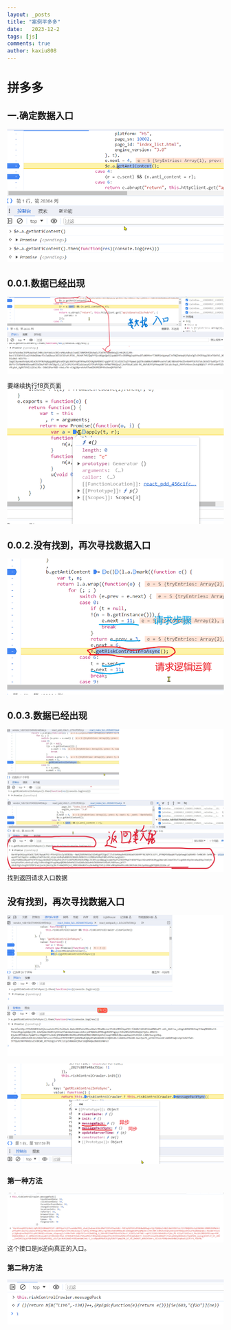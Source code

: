 ```yaml
---
layout: _posts
title: "案例平多多"
date:   2023-12-2
tags: [js]
comments: true
author: kaxiu808  
---
```

# 拼多多

## 一.确定数据入口
![输入图片说明](/imgs/2023-12-27/vO4e28LkpSqG9PXG.png)

## 0.0.1.数据已经出现
![输入图片说明](/imgs/2023-12-27/xSnVc3GI2KEUqS73.png)

要继续执行f8页页面
![输入图片说明](/imgs/2023-12-27/GO6OiZugYchvr4L7.png)


## 0.0.2.没有找到，再次寻找数据入口
![输入图片说明](/imgs/2023-12-27/CFF2PgSgb8jRiG93.png)

## 0.0.3.数据已经出现
![输入图片说明](/imgs/2023-12-27/OLxypJDkpBXMvDCW.jpeg)
找到返回请求入口数据


## 没有找到，再次寻找数据入口
![输入图片说明](/imgs/2023-12-27/X3kEUHNyn4pOBIa0.jpeg)

![输入图片说明](/imgs/2023-12-27/BVjvyMIGO8Rrt6Of.png)
### 第一种方法
![输入图片说明](/imgs/2023-12-27/gaamgMj5Q6iOgXMo.png)
这个接口是js逆向真正的入口。

### 第二种方法
![输入图片说明](/imgs/2023-12-29/0WAWNRR2KJCP9qcf.png)



<!--stackedit_data:
eyJoaXN0b3J5IjpbLTEyNTIwMjExNSwxODM2MjU0NjM2LDExNz
EzMDE1ODQsMTI2Mzk2MzMzOSwxMjQyMDQ5NTExLDE1OTYzMTg3
ODAsMzE0ODI4Nzc1LC0xODQ2NzMwMjQyLDY4NDI5OTQxMCwtMT
IxMTY3NTcyNCwtNjUxNTQ3Mzg5LC02ODM4Njg3MTgsODA5NTk1
MDUwLC0xMjM5NTgxMjUxLC0yMTQ1Mzc5ODQ2LDIxMzI4NDEyOT
UsMTk5MzExNTY1Niw4MDQ3OTE1MCwtNzg0NTQ5NTgwLDgxODUy
NTg0MF19
-->